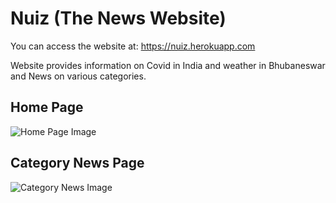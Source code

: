 # Nuiz (The News Website)

You can access the website at: https://nuiz.herokuapp.com

Website provides information on Covid in India and weather in Bhubaneswar and News on various categories.

## Home Page
![Home Page Image](https://github.com/MdNaseerHussain/Nuiz-The-News-Website/blob/main/public/PageScreenshots/Screenshot%202021-07-08%20220714.png)

## Category News Page
![Category News Image](https://github.com/MdNaseerHussain/Nuiz-The-News-Website/blob/main/public/PageScreenshots/Screenshot%202021-07-08%20220926.png)
